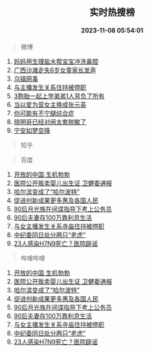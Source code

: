 <div align="center"><h2>实时热搜榜</h2><h4>2023-11-08 05:54:01</h4></div>

> 微博  

1. [妈妈用生理盐水帮宝宝冲洗鼻腔](https://s.weibo.com/weibo?q=%E5%A6%88%E5%A6%88%E7%94%A8%E7%94%9F%E7%90%86%E7%9B%90%E6%B0%B4%E5%B8%AE%E5%AE%9D%E5%AE%9D%E5%86%B2%E6%B4%97%E9%BC%BB%E8%85%94&t=31&band_rank=1&Refer=top)<br />
2. [广西沙滩走失6岁女童家长发声](https://s.weibo.com/weibo?q=%23%E5%B9%BF%E8%A5%BF%E6%B2%99%E6%BB%A9%E8%B5%B0%E5%A4%B16%E5%B2%81%E5%A5%B3%E7%AB%A5%E5%AE%B6%E9%95%BF%E5%8F%91%E5%A3%B0%23&t=31&band_rank=2&Refer=top)<br />
3. [乌镇网事](https://s.weibo.com/weibo?q=%23%E4%B9%8C%E9%95%87%E7%BD%91%E4%BA%8B%23&t=31&band_rank=3&Refer=top)<br />
4. [与主播发生关系住持被停职](https://s.weibo.com/weibo?q=%23%E4%B8%8E%E4%B8%BB%E6%92%AD%E5%8F%91%E7%94%9F%E5%85%B3%E7%B3%BB%E4%BD%8F%E6%8C%81%E8%A2%AB%E5%81%9C%E8%81%8C%23&t=31&band_rank=4&Refer=top)<br />
5. [3胞胎一起上学弟弟1人背负了所有](https://s.weibo.com/weibo?q=%233%E8%83%9E%E8%83%8E%E4%B8%80%E8%B5%B7%E4%B8%8A%E5%AD%A6%E5%BC%9F%E5%BC%9F1%E4%BA%BA%E8%83%8C%E8%B4%9F%E4%BA%86%E6%89%80%E6%9C%89%23&t=31&band_rank=5&Refer=top)<br />
6. [当以爱为营女主换成张元英](https://s.weibo.com/weibo?q=%23%E5%BD%93%E4%BB%A5%E7%88%B1%E4%B8%BA%E8%90%A5%E5%A5%B3%E4%B8%BB%E6%8D%A2%E6%88%90%E5%BC%A0%E5%85%83%E8%8B%B1%23&t=31&band_rank=6&Refer=top)<br />
7. [你可能有不宁腿综合症](https://s.weibo.com/weibo?q=%E4%BD%A0%E5%8F%AF%E8%83%BD%E6%9C%89%E4%B8%8D%E5%AE%81%E8%85%BF%E7%BB%BC%E5%90%88%E7%97%87&t=31&band_rank=7&Refer=top)<br />
8. [晓明哥已经对闹太套脱敏了](https://s.weibo.com/weibo?q=%E6%99%93%E6%98%8E%E5%93%A5%E5%B7%B2%E7%BB%8F%E5%AF%B9%E9%97%B9%E5%A4%AA%E5%A5%97%E8%84%B1%E6%95%8F%E4%BA%86&t=31&band_rank=8&Refer=top)<br />
9. [宁安如梦空降](https://s.weibo.com/weibo?q=%23%E5%AE%81%E5%AE%89%E5%A6%82%E6%A2%A6%E7%A9%BA%E9%99%8D%23&t=31&band_rank=9&Refer=top)<br />

> 知乎  


> 百度  

1. [开放的中国 生机勃勃](https://www.baidu.com/s?wd=%E5%BC%80%E6%94%BE%E7%9A%84%E4%B8%AD%E5%9B%BD+%E7%94%9F%E6%9C%BA%E5%8B%83%E5%8B%83&sa=fyb_news&rsv_dl=fyb_news)<br />
2. [医院公开贩卖婴儿出生证 卫健委通报](https://www.baidu.com/s?wd=%E5%8C%BB%E9%99%A2%E5%85%AC%E5%BC%80%E8%B4%A9%E5%8D%96%E5%A9%B4%E5%84%BF%E5%87%BA%E7%94%9F%E8%AF%81+%E5%8D%AB%E5%81%A5%E5%A7%94%E9%80%9A%E6%8A%A5&sa=fyb_news&rsv_dl=fyb_news)<br />
3. [哈尔滨变成了“哈尔波特”](https://www.baidu.com/s?wd=%E5%93%88%E5%B0%94%E6%BB%A8%E5%8F%98%E6%88%90%E4%BA%86%E2%80%9C%E5%93%88%E5%B0%94%E6%B3%A2%E7%89%B9%E2%80%9D&sa=fyb_news&rsv_dl=fyb_news)<br />
4. [促进创新成果更多惠及各国人民](https://www.baidu.com/s?wd=%E4%BF%83%E8%BF%9B%E5%88%9B%E6%96%B0%E6%88%90%E6%9E%9C%E6%9B%B4%E5%A4%9A%E6%83%A0%E5%8F%8A%E5%90%84%E5%9B%BD%E4%BA%BA%E6%B0%91&sa=fyb_news&rsv_dl=fyb_news)<br />
5. [90后月光族在间谍指导下考上公务员](https://www.baidu.com/s?wd=90%E5%90%8E%E6%9C%88%E5%85%89%E6%97%8F%E5%9C%A8%E9%97%B4%E8%B0%8D%E6%8C%87%E5%AF%BC%E4%B8%8B%E8%80%83%E4%B8%8A%E5%85%AC%E5%8A%A1%E5%91%98&sa=fyb_news&rsv_dl=fyb_news)<br />
6. [90后夫妻存100万靠利息生活](https://www.baidu.com/s?wd=90%E5%90%8E%E5%A4%AB%E5%A6%BB%E5%AD%98100%E4%B8%87%E9%9D%A0%E5%88%A9%E6%81%AF%E7%94%9F%E6%B4%BB&sa=fyb_news&rsv_dl=fyb_news)<br />
7. [与女主播发生关系寺庙住持被停职](https://www.baidu.com/s?wd=%E4%B8%8E%E5%A5%B3%E4%B8%BB%E6%92%AD%E5%8F%91%E7%94%9F%E5%85%B3%E7%B3%BB%E5%AF%BA%E5%BA%99%E4%BD%8F%E6%8C%81%E8%A2%AB%E5%81%9C%E8%81%8C&sa=fyb_news&rsv_dl=fyb_news)<br />
8. [中纪委同日处分两只“老虎”](https://www.baidu.com/s?wd=%E4%B8%AD%E7%BA%AA%E5%A7%94%E5%90%8C%E6%97%A5%E5%A4%84%E5%88%86%E4%B8%A4%E5%8F%AA%E2%80%9C%E8%80%81%E8%99%8E%E2%80%9D&sa=fyb_news&rsv_dl=fyb_news)<br />
9. [23人感染H7N9死亡？医院辟谣](https://www.baidu.com/s?wd=23%E4%BA%BA%E6%84%9F%E6%9F%93H7N9%E6%AD%BB%E4%BA%A1%EF%BC%9F%E5%8C%BB%E9%99%A2%E8%BE%9F%E8%B0%A3&sa=fyb_news&rsv_dl=fyb_news)<br />

> 哔哩哔哩  

1. [开放的中国 生机勃勃](https://www.baidu.com/s?wd=%E5%BC%80%E6%94%BE%E7%9A%84%E4%B8%AD%E5%9B%BD+%E7%94%9F%E6%9C%BA%E5%8B%83%E5%8B%83&sa=fyb_news&rsv_dl=fyb_news)<br />
2. [医院公开贩卖婴儿出生证 卫健委通报](https://www.baidu.com/s?wd=%E5%8C%BB%E9%99%A2%E5%85%AC%E5%BC%80%E8%B4%A9%E5%8D%96%E5%A9%B4%E5%84%BF%E5%87%BA%E7%94%9F%E8%AF%81+%E5%8D%AB%E5%81%A5%E5%A7%94%E9%80%9A%E6%8A%A5&sa=fyb_news&rsv_dl=fyb_news)<br />
3. [哈尔滨变成了“哈尔波特”](https://www.baidu.com/s?wd=%E5%93%88%E5%B0%94%E6%BB%A8%E5%8F%98%E6%88%90%E4%BA%86%E2%80%9C%E5%93%88%E5%B0%94%E6%B3%A2%E7%89%B9%E2%80%9D&sa=fyb_news&rsv_dl=fyb_news)<br />
4. [促进创新成果更多惠及各国人民](https://www.baidu.com/s?wd=%E4%BF%83%E8%BF%9B%E5%88%9B%E6%96%B0%E6%88%90%E6%9E%9C%E6%9B%B4%E5%A4%9A%E6%83%A0%E5%8F%8A%E5%90%84%E5%9B%BD%E4%BA%BA%E6%B0%91&sa=fyb_news&rsv_dl=fyb_news)<br />
5. [90后月光族在间谍指导下考上公务员](https://www.baidu.com/s?wd=90%E5%90%8E%E6%9C%88%E5%85%89%E6%97%8F%E5%9C%A8%E9%97%B4%E8%B0%8D%E6%8C%87%E5%AF%BC%E4%B8%8B%E8%80%83%E4%B8%8A%E5%85%AC%E5%8A%A1%E5%91%98&sa=fyb_news&rsv_dl=fyb_news)<br />
6. [90后夫妻存100万靠利息生活](https://www.baidu.com/s?wd=90%E5%90%8E%E5%A4%AB%E5%A6%BB%E5%AD%98100%E4%B8%87%E9%9D%A0%E5%88%A9%E6%81%AF%E7%94%9F%E6%B4%BB&sa=fyb_news&rsv_dl=fyb_news)<br />
7. [与女主播发生关系寺庙住持被停职](https://www.baidu.com/s?wd=%E4%B8%8E%E5%A5%B3%E4%B8%BB%E6%92%AD%E5%8F%91%E7%94%9F%E5%85%B3%E7%B3%BB%E5%AF%BA%E5%BA%99%E4%BD%8F%E6%8C%81%E8%A2%AB%E5%81%9C%E8%81%8C&sa=fyb_news&rsv_dl=fyb_news)<br />
8. [中纪委同日处分两只“老虎”](https://www.baidu.com/s?wd=%E4%B8%AD%E7%BA%AA%E5%A7%94%E5%90%8C%E6%97%A5%E5%A4%84%E5%88%86%E4%B8%A4%E5%8F%AA%E2%80%9C%E8%80%81%E8%99%8E%E2%80%9D&sa=fyb_news&rsv_dl=fyb_news)<br />
9. [23人感染H7N9死亡？医院辟谣](https://www.baidu.com/s?wd=23%E4%BA%BA%E6%84%9F%E6%9F%93H7N9%E6%AD%BB%E4%BA%A1%EF%BC%9F%E5%8C%BB%E9%99%A2%E8%BE%9F%E8%B0%A3&sa=fyb_news&rsv_dl=fyb_news)<br />
